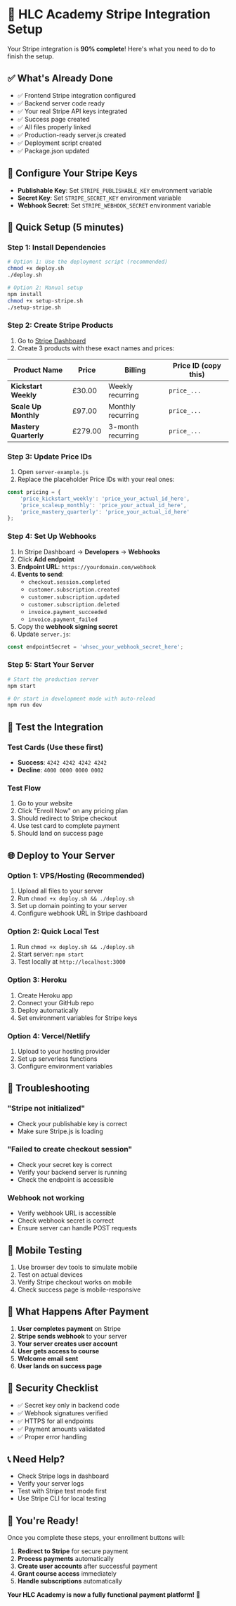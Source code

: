 # 🚀 HLC Academy Stripe Integration Setup

Your Stripe integration is **90% complete**! Here's what you need to do to finish the setup.

## ✅ **What's Already Done**
- ✅ Frontend Stripe integration configured
- ✅ Backend server code ready
- ✅ Your real Stripe API keys integrated
- ✅ Success page created
- ✅ All files properly linked
- ✅ Production-ready server.js created
- ✅ Deployment script created
- ✅ Package.json updated

## 🔑 **Configure Your Stripe Keys**
- **Publishable Key**: Set `STRIPE_PUBLISHABLE_KEY` environment variable
- **Secret Key**: Set `STRIPE_SECRET_KEY` environment variable
- **Webhook Secret**: Set `STRIPE_WEBHOOK_SECRET` environment variable

## 🚀 **Quick Setup (5 minutes)**

### **Step 1: Install Dependencies**
```bash
# Option 1: Use the deployment script (recommended)
chmod +x deploy.sh
./deploy.sh

# Option 2: Manual setup
npm install
chmod +x setup-stripe.sh
./setup-stripe.sh
```

### **Step 2: Create Stripe Products**
1. Go to [Stripe Dashboard](https://dashboard.stripe.com/products)
2. Create 3 products with these exact names and prices:

| Product Name | Price | Billing | Price ID (copy this) |
|--------------|-------|---------|---------------------|
| **Kickstart Weekly** | £30.00 | Weekly recurring | `price_...` |
| **Scale Up Monthly** | £97.00 | Monthly recurring | `price_...` |
| **Mastery Quarterly** | £279.00 | 3-month recurring | `price_...` |

### **Step 3: Update Price IDs**
1. Open `server-example.js`
2. Replace the placeholder Price IDs with your real ones:
```javascript
const pricing = {
    'price_kickstart_weekly': 'price_your_actual_id_here',
    'price_scaleup_monthly': 'price_your_actual_id_here',
    'price_mastery_quarterly': 'price_your_actual_id_here'
};
```

### **Step 4: Set Up Webhooks**
1. In Stripe Dashboard → **Developers** → **Webhooks**
2. Click **Add endpoint**
3. **Endpoint URL**: `https://yourdomain.com/webhook`
4. **Events to send**:
   - `checkout.session.completed`
   - `customer.subscription.created`
   - `customer.subscription.updated`
   - `customer.subscription.deleted`
   - `invoice.payment_succeeded`
   - `invoice.payment_failed`
5. Copy the **webhook signing secret**
6. Update `server.js`:
```javascript
const endpointSecret = 'whsec_your_webhook_secret_here';
```

### **Step 5: Start Your Server**
```bash
# Start the production server
npm start

# Or start in development mode with auto-reload
npm run dev
```

## 🧪 **Test the Integration**

### **Test Cards (Use these first)**
- **Success**: `4242 4242 4242 4242`
- **Decline**: `4000 0000 0000 0002`

### **Test Flow**
1. Go to your website
2. Click "Enroll Now" on any pricing plan
3. Should redirect to Stripe checkout
4. Use test card to complete payment
5. Should land on success page

## 🌐 **Deploy to Your Server**

### **Option 1: VPS/Hosting (Recommended)**
1. Upload all files to your server
2. Run `chmod +x deploy.sh && ./deploy.sh`
3. Set up domain pointing to your server
4. Configure webhook URL in Stripe dashboard

### **Option 2: Quick Local Test**
1. Run `chmod +x deploy.sh && ./deploy.sh`
2. Start server: `npm start`
3. Test locally at `http://localhost:3000`

### **Option 3: Heroku**
1. Create Heroku app
2. Connect your GitHub repo
3. Deploy automatically
4. Set environment variables for Stripe keys

### **Option 4: Vercel/Netlify**
1. Upload to your hosting provider
2. Set up serverless functions
3. Configure environment variables

## 🔧 **Troubleshooting**

### **"Stripe not initialized"**
- Check your publishable key is correct
- Make sure Stripe.js is loading

### **"Failed to create checkout session"**
- Check your secret key is correct
- Verify your backend server is running
- Check the endpoint is accessible

### **Webhook not working**
- Verify webhook URL is accessible
- Check webhook secret is correct
- Ensure server can handle POST requests

## 📱 **Mobile Testing**
1. Use browser dev tools to simulate mobile
2. Test on actual devices
3. Verify Stripe checkout works on mobile
4. Check success page is mobile-responsive

## 🎯 **What Happens After Payment**
1. **User completes payment** on Stripe
2. **Stripe sends webhook** to your server
3. **Your server creates user account**
4. **User gets access to course**
5. **Welcome email sent**
6. **User lands on success page**

## 🚨 **Security Checklist**
- ✅ Secret key only in backend code
- ✅ Webhook signatures verified
- ✅ HTTPS for all endpoints
- ✅ Payment amounts validated
- ✅ Proper error handling

## 📞 **Need Help?**
- Check Stripe logs in dashboard
- Verify your server logs
- Test with Stripe test mode first
- Use Stripe CLI for local testing

## 🎉 **You're Ready!**
Once you complete these steps, your enrollment buttons will:
1. **Redirect to Stripe** for secure payment
2. **Process payments** automatically
3. **Create user accounts** after successful payment
4. **Grant course access** immediately
5. **Handle subscriptions** automatically

**Your HLC Academy is now a fully functional payment platform!** 🚀
